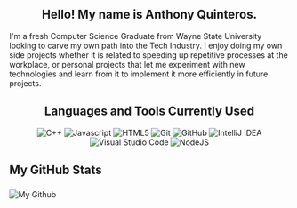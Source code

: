 <h2 align="center"> Hello! My name is Anthony Quinteros. </h2>

<p align="justified">
I'm a fresh Computer Science Graduate from Wayne State University looking to carve my own path into the Tech Industry. I enjoy doing my own side projects whether it is related to speeding up repetitive processes at the workplace, or personal projects that let me experiment with new technologies and learn from it to implement it more efficiently in future projects.
</p>

<h2 align="center"> Languages and Tools Currently Used </h2>

<p align="center">
<img src="https://img.shields.io/badge/c++-%2300599C.svg?style=for-the-badge&logo=c%2B%2B&logoColor=white" alt="C++">
<img src="https://img.shields.io/badge/javascript-%23323330.svg?style=for-the-badge&logo=javascript&logoColor=%23F7DF1E" alt ="Javascript">
<img src="https://img.shields.io/badge/html5-%23E34F26.svg?style=for-the-badge&logo=html5&logoColor=white" alt="HTML5">
<img src="https://img.shields.io/badge/git-%23F05033.svg?style=for-the-badge&logo=git&logoColor=white" alt="Git">
<img src="https://img.shields.io/badge/github-%23121011.svg?style=for-the-badge&logo=github&logoColor=white" alt="GitHub">
<img src="https://img.shields.io/badge/IntelliJIDEA-000000.svg?style=for-the-badge&logo=intellij-idea&logoColor=white" alt="IntelliJ IDEA">
<img src="https://img.shields.io/badge/Visual%20Studio%20Code-0078d7.svg?style=for-the-badge&logo=visual-studio-code&logoColor=white" alt="Visual Studio Code">
<img src="https://img.shields.io/badge/node.js-6DA55F?style=for-the-badge&logo=node.js&logoColor=white" alt="NodeJS">
  
</p>

<h2 align="left">My GitHub Stats</h2>

###
![My Github](https://github-readme-stats.vercel.app/api?username=Anth0nyQ&show_icons=true&theme=dark)
#
  
<!--
**Anth0nyQ/Anth0nyQ** is a ✨ _special_ ✨ repository because its `README.md` (this file) appears on your GitHub profile.

Here are some ideas to get you started:

- 🔭 I’m currently working on ...
- 🌱 I’m currently learning ...
- 👯 I’m looking to collaborate on ...
- 🤔 I’m looking for help with ...
- 💬 Ask me about ...
- 📫 How to reach me: ...
- 😄 Pronouns: ...
- ⚡ Fun fact: ...
-->
